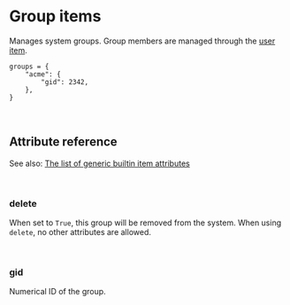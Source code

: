 # Group items

Manages system groups. Group members are managed through the [user item](user.md).

    groups = {
        "acme": {
            "gid": 2342,
        },
    }

<br>

## Attribute reference

See also: [The list of generic builtin item attributes](../repo/bundles.md#builtin-item-attributes)

<br>

### delete

When set to `True`, this group will be removed from the system. When using `delete`, no other attributes are allowed.

<br>

### gid

Numerical ID of the group.
